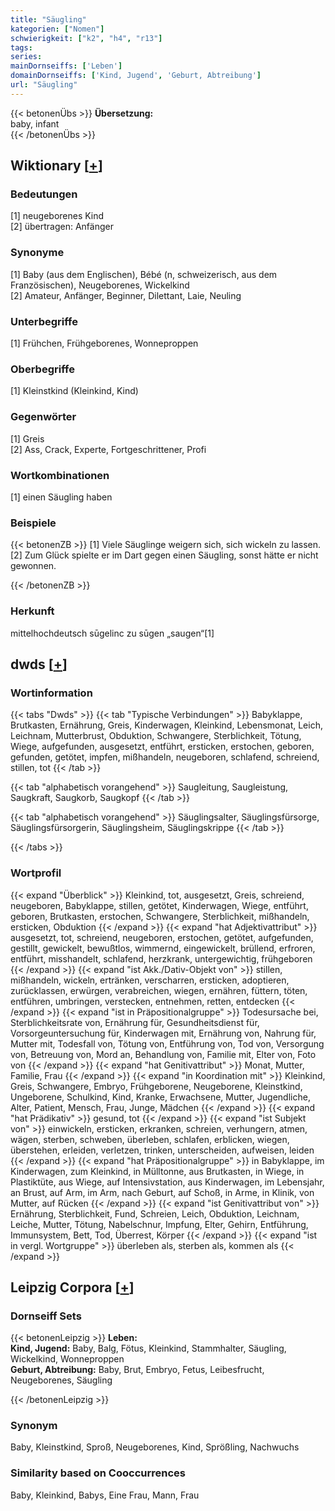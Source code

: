 ```yaml
---
title: "Säugling"
kategorien: ["Nomen"]
schwierigkeit: ["k2", "h4", "r13"]
tags:
series:
mainDornseiffs: ['Leben']
domainDornseiffs: ['Kind, Jugend', 'Geburt, Abtreibung']
url: "Säugling"
---
```


{{< betonenÜbs >}}
**Übersetzung:**  
baby, infant  
{{< /betonenÜbs >}}

## Wiktionary [[+](https://de.wiktionary.org/wiki/Säugling)]

### Bedeutungen
[1] neugeborenes Kind  
[2] übertragen: Anfänger  

### Synonyme
[1] Baby (aus dem Englischen), Bébé (n, schweizerisch, aus dem Französischen), Neugeborenes, Wickelkind  
[2] Amateur, Anfänger, Beginner, Dilettant, Laie, Neuling  

### Unterbegriffe
[1] Frühchen, Frühgeborenes, Wonneproppen  

### Oberbegriffe
[1] Kleinstkind (Kleinkind, Kind)  

### Gegenwörter
[1] Greis  
[2] Ass, Crack, Experte, Fortgeschrittener, Profi  

### Wortkombinationen
[1] einen Säugling haben  

### Beispiele
{{< betonenZB >}}
[1] Viele Säuglinge weigern sich, sich wickeln zu lassen.  
[2] Zum Glück spielte er im Dart gegen einen Säugling, sonst hätte er nicht gewonnen.  

{{< /betonenZB >}}
### Herkunft
mittelhochdeutsch sūgelinc zu sūgen „saugen“[1]  



## dwds [[+](https://www.dwds.de/wb/Säugling)]

### Wortinformation
{{< tabs "Dwds" >}}
{{< tab "Typische Verbindungen" >}}
Babyklappe, Brutkasten, Ernährung, Greis, Kinderwagen, Kleinkind, Lebensmonat, Leich, Leichnam, Mutterbrust, Obduktion, Schwangere, Sterblichkeit, Tötung, Wiege, aufgefunden, ausgesetzt, entführt, ersticken, erstochen, geboren, gefunden, getötet, impfen, mißhandeln, neugeboren, schlafend, schreiend, stillen, tot
{{< /tab >}}

{{< tab "alphabetisch vorangehend" >}}
Saugleitung, Saugleistung, Saugkraft, Saugkorb, Saugkopf
{{< /tab >}}

{{< tab "alphabetisch vorangehend" >}}
Säuglingsalter, Säuglingsfürsorge, Säuglingsfürsorgerin, Säuglingsheim, Säuglingskrippe
{{< /tab >}}

{{< /tabs >}}

### Wortprofil
{{< expand "Überblick" >}} Kleinkind, tot, ausgesetzt, Greis, schreiend, neugeboren, Babyklappe, stillen, getötet, Kinderwagen, Wiege, entführt, geboren, Brutkasten, erstochen, Schwangere, Sterblichkeit, mißhandeln, ersticken, Obduktion {{< /expand >}}
{{< expand "hat Adjektivattribut" >}} ausgesetzt, tot, schreiend, neugeboren, erstochen, getötet, aufgefunden, gestillt, gewickelt, bewußtlos, wimmernd, eingewickelt, brüllend, erfroren, entführt, misshandelt, schlafend, herzkrank, untergewichtig, frühgeboren {{< /expand >}}
{{< expand "ist Akk./Dativ-Objekt von" >}} stillen, mißhandeln, wickeln, ertränken, verscharren, ersticken, adoptieren, zurücklassen, erwürgen, verabreichen, wiegen, ernähren, füttern, töten, entführen, umbringen, verstecken, entnehmen, retten, entdecken {{< /expand >}}
{{< expand "ist in Präpositionalgruppe" >}} Todesursache bei, Sterblichkeitsrate von, Ernährung für, Gesundheitsdienst für, Vorsorgeuntersuchung für, Kinderwagen mit, Ernährung von, Nahrung für, Mutter mit, Todesfall von, Tötung von, Entführung von, Tod von, Versorgung von, Betreuung von, Mord an, Behandlung von, Familie mit, Elter von, Foto von {{< /expand >}}
{{< expand "hat Genitivattribut" >}} Monat, Mutter, Familie, Frau {{< /expand >}}
{{< expand "in Koordination mit" >}} Kleinkind, Greis, Schwangere, Embryo, Frühgeborene, Neugeborene, Kleinstkind, Ungeborene, Schulkind, Kind, Kranke, Erwachsene, Mutter, Jugendliche, Alter, Patient, Mensch, Frau, Junge, Mädchen {{< /expand >}}
{{< expand "hat Prädikativ" >}} gesund, tot {{< /expand >}}
{{< expand "ist Subjekt von" >}} einwickeln, ersticken, erkranken, schreien, verhungern, atmen, wägen, sterben, schweben, überleben, schlafen, erblicken, wiegen, überstehen, erleiden, verletzen, trinken, unterscheiden, aufweisen, leiden {{< /expand >}}
{{< expand "hat Präpositionalgruppe" >}} in Babyklappe, im Kinderwagen, zum Kleinkind, in Mülltonne, aus Brutkasten, in Wiege, in Plastiktüte, aus Wiege, auf Intensivstation, aus Kinderwagen, im Lebensjahr, an Brust, auf Arm, im Arm, nach Geburt, auf Schoß, in Arme, in Klinik, von Mutter, auf Rücken {{< /expand >}}
{{< expand "ist Genitivattribut von" >}} Ernährung, Sterblichkeit, Fund, Schreien, Leich, Obduktion, Leichnam, Leiche, Mutter, Tötung, Nabelschnur, Impfung, Elter, Gehirn, Entführung, Immunsystem, Bett, Tod, Überrest, Körper {{< /expand >}}
{{< expand "ist in vergl. Wortgruppe" >}} überleben als, sterben als, kommen als {{< /expand >}}

## Leipzig Corpora [[+](https://corpora.uni-leipzig.de/en/res?word=Säugling&corpusId=deu_newscrawl-public_2018)]

### Dornseiff Sets
{{< betonenLeipzig >}}
**Leben:**  
**Kind, Jugend:** Baby, Balg, Fötus, Kleinkind, Stammhalter, Säugling, Wickelkind, Wonneproppen  
**Geburt, Abtreibung:** Baby, Brut, Embryo, Fetus, Leibesfrucht, Neugeborenes, Säugling  

{{< /betonenLeipzig >}}

### Synonym
Baby, Kleinstkind, Sproß, Neugeborenes, Kind, Sprößling, Nachwuchs


### Similarity based on Cooccurrences
Baby, Kleinkind, Babys, Eine Frau, Mann, Frau

